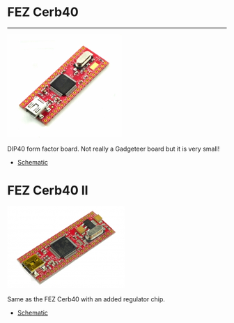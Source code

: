 # FEZ Cerb40
---
![FEZ Cerb40](images/fez-cerb40.jpg)

DIP40 form factor board. Not really a Gadgeteer board but it is very small!

* [Schematic](http://files.ghielectronics.com/downloads/Schematics/FEZ/FEZ%20Cerb40%20Schematic.pdf)

# FEZ Cerb40 II
![FEZ Cerb40](images/fez-cerb40_II.jpg)

Same as the FEZ Cerb40 with an added regulator chip.

* [Schematic](http://files.ghielectronics.com/downloads/Schematics/FEZ/FEZ%20Cerb40%20II0%20Schematic.pdf)
